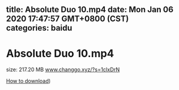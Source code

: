 
title: Absolute Duo 10.mp4
date: Mon Jan 06 2020 17:47:57 GMT+0800 (CST)    
categories: baidu
---

# Absolute Duo 10.mp4
size: 217.20 MB
 www.changgo.xyz/?s=1clxDrN
 

[How to download](https://bpcam.bemobtrk.com/go/2ceec3aa-1ca2-46d6-b9ff-aaa5c184517c?jno=3456))